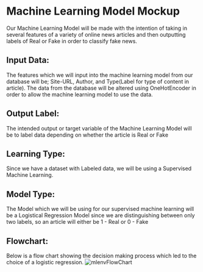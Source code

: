 # Machine Learning Model Mockup

Our Machine Learning Model will be made with the intention of taking in several features of a variety of online news articles and then outputting labels of Real or Fake in order to classify fake news.

## Input Data: 
The features which we will input into the machine learning model from our database will be; Site-URL, Author, and Type(Label for type of content in article).  The data from the database will be altered using OneHotEncoder in order to allow the machine learning model to use the data.

## Output Label: 
The intended output or target variable of the Machine Learning Model will be to label data depending on whether the article is Real or Fake

## Learning Type: 
Since we have a dataset with Labeled data, we will be using a Supervised Machine Learning.

## Model Type: 
The Model which we will be using for our supervised machine learning will be a Logistical Regression Model since we are distinguishing between only two labels, so an article will either be 1 - Real or 0 - Fake

## Flowchart:
Below is a flow chart showing the decision making process which led to the choice of a logistic regression.
![mlenvFlowChart](https://github.com/charlotterotner/Final-Project/blob/Machine_Learning_Model/Machine_Learning_Model/mlenvFlowChart.png)

